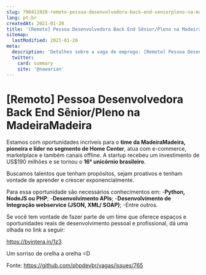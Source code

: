 ```yaml
---
slug: 790411928-remoto-pessoa-desenvolvedora-back-end-seniorpleno-na-madeiramadeira
lang: pt-br
createdAt: 2021-01-20
title: '[Remoto] Pessoa Desenvolvedora Back End Sênior/Pleno na MadeiraMadeira - Vaga de Emprego'
sitemap:
  lastModified: 2021-01-20
meta:
  description: 'Detalhes sobre a vaga de emprego: [Remoto] Pessoa Desenvolvedora Back End Sênior/Pleno na MadeiraMadeira'
  twitter:
    card: summary
    site: '@nawarian'
---
```


# [Remoto] Pessoa Desenvolvedora Back End Sênior/Pleno na MadeiraMadeira

Estamos com oportunidades incríveis para o **time da MadeiraMadeira, pioneira e líder no segmento de Home Center**, atua com e-commerce, marketplace e também canais offline. A startup recebeu um investimento de US$190 milhões e se tornou o **16° unicórnio brasileiro**.

Buscamos talentos que tenham propósitos, sejam proativos e tenham vontade de aprender e crescer exponencialmente.

Para essa oportunidade são necessários conhecimentos em:
-**Python, NodeJS ou PHP**;
-**Desenvolvimento APIs**;
-**Desenvolvimento de Integração webservice (JSON, XML/ SOAP)**;
-Entre outros.

Se você tem vontade de fazer parte de um time que oferece espaços e oportunidades reais de desenvolvimento pessoal e profissional, dá uma olhada no link a seguir:

https://byintera.in/1z3

Um sorriso de orelha a orelha =D

Fonte: https://github.com/phpdevbr/vagas/issues/765